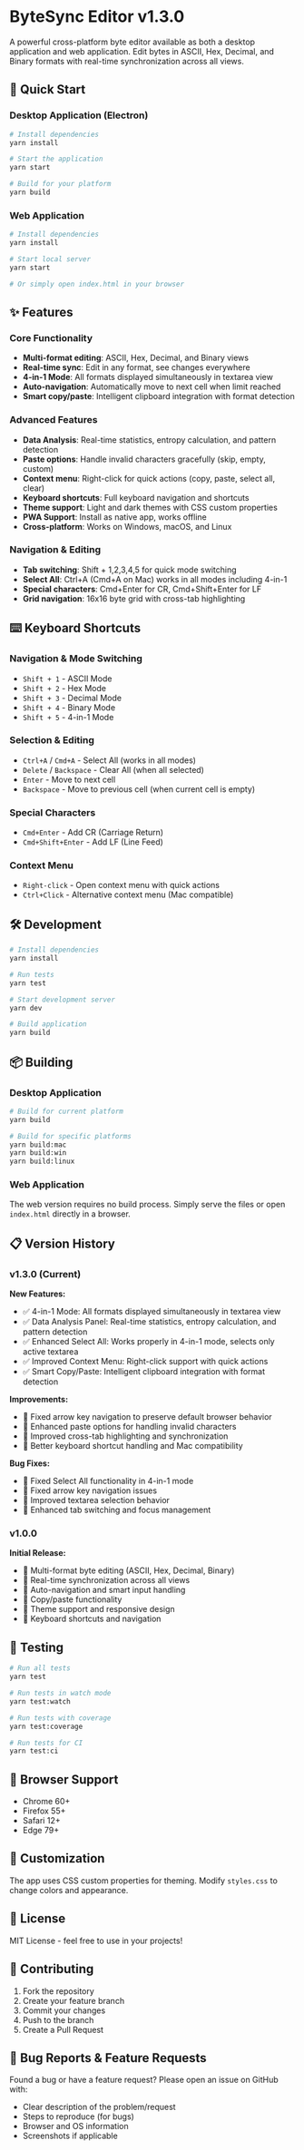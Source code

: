 # ByteSync Editor v1.3.0

A powerful cross-platform byte editor available as both a desktop application and web application. Edit bytes in ASCII, Hex, Decimal, and Binary formats with real-time synchronization across all views.

## 🚀 Quick Start

### Desktop Application (Electron)
```bash
# Install dependencies
yarn install

# Start the application
yarn start

# Build for your platform
yarn build
```

### Web Application
```bash
# Install dependencies
yarn install

# Start local server
yarn start

# Or simply open index.html in your browser
```

## ✨ Features

### Core Functionality
- **Multi-format editing**: ASCII, Hex, Decimal, and Binary views
- **Real-time sync**: Edit in any format, see changes everywhere
- **4-in-1 Mode**: All formats displayed simultaneously in textarea view
- **Auto-navigation**: Automatically move to next cell when limit reached
- **Smart copy/paste**: Intelligent clipboard integration with format detection

### Advanced Features
- **Data Analysis**: Real-time statistics, entropy calculation, and pattern detection
- **Paste options**: Handle invalid characters gracefully (skip, empty, custom)
- **Context menu**: Right-click for quick actions (copy, paste, select all, clear)
- **Keyboard shortcuts**: Full keyboard navigation and shortcuts
- **Theme support**: Light and dark themes with CSS custom properties
- **PWA Support**: Install as native app, works offline
- **Cross-platform**: Works on Windows, macOS, and Linux

### Navigation & Editing
- **Tab switching**: Shift + 1,2,3,4,5 for quick mode switching
- **Select All**: Ctrl+A (Cmd+A on Mac) works in all modes including 4-in-1
- **Special characters**: Cmd+Enter for CR, Cmd+Shift+Enter for LF
- **Grid navigation**: 16x16 byte grid with cross-tab highlighting

## ⌨️ Keyboard Shortcuts

### Navigation & Mode Switching
- `Shift + 1` - ASCII Mode
- `Shift + 2` - Hex Mode  
- `Shift + 3` - Decimal Mode
- `Shift + 4` - Binary Mode
- `Shift + 5` - 4-in-1 Mode

### Selection & Editing
- `Ctrl+A` / `Cmd+A` - Select All (works in all modes)
- `Delete` / `Backspace` - Clear All (when all selected)
- `Enter` - Move to next cell
- `Backspace` - Move to previous cell (when current cell is empty)

### Special Characters
- `Cmd+Enter` - Add CR (Carriage Return)
- `Cmd+Shift+Enter` - Add LF (Line Feed)

### Context Menu
- `Right-click` - Open context menu with quick actions
- `Ctrl+Click` - Alternative context menu (Mac compatible)

## 🛠️ Development

```bash
# Install dependencies
yarn install

# Run tests
yarn test

# Start development server
yarn dev

# Build application
yarn build
```

## 📦 Building

### Desktop Application
```bash
# Build for current platform
yarn build

# Build for specific platforms
yarn build:mac
yarn build:win
yarn build:linux
```

### Web Application
The web version requires no build process. Simply serve the files or open `index.html` directly in a browser.

## 📋 Version History

### v1.3.0 (Current)
**New Features:**
- ✅ 4-in-1 Mode: All formats displayed simultaneously in textarea view
- ✅ Data Analysis Panel: Real-time statistics, entropy calculation, and pattern detection
- ✅ Enhanced Select All: Works properly in 4-in-1 mode, selects only active textarea
- ✅ Improved Context Menu: Right-click support with quick actions
- ✅ Smart Copy/Paste: Intelligent clipboard integration with format detection

**Improvements:**
- 🔧 Fixed arrow key navigation to preserve default browser behavior
- 🔧 Enhanced paste options for handling invalid characters
- 🔧 Improved cross-tab highlighting and synchronization
- 🔧 Better keyboard shortcut handling and Mac compatibility

**Bug Fixes:**
- 🐛 Fixed Select All functionality in 4-in-1 mode
- 🐛 Fixed arrow key navigation issues
- 🐛 Improved textarea selection behavior
- 🐛 Enhanced tab switching and focus management

### v1.0.0
**Initial Release:**
- 🎉 Multi-format byte editing (ASCII, Hex, Decimal, Binary)
- 🎉 Real-time synchronization across all views
- 🎉 Auto-navigation and smart input handling
- 🎉 Copy/paste functionality
- 🎉 Theme support and responsive design
- 🎉 Keyboard shortcuts and navigation

## 🧪 Testing

```bash
# Run all tests
yarn test

# Run tests in watch mode
yarn test:watch

# Run tests with coverage
yarn test:coverage

# Run tests for CI
yarn test:ci
```

## 📱 Browser Support

- Chrome 60+
- Firefox 55+
- Safari 12+
- Edge 79+

## 🔧 Customization

The app uses CSS custom properties for theming. Modify `styles.css` to change colors and appearance.

## 📄 License

MIT License - feel free to use in your projects!

## 🤝 Contributing

1. Fork the repository
2. Create your feature branch
3. Commit your changes
4. Push to the branch
5. Create a Pull Request

## 🐛 Bug Reports & Feature Requests

Found a bug or have a feature request? Please open an issue on GitHub with:
- Clear description of the problem/request
- Steps to reproduce (for bugs)
- Browser and OS information
- Screenshots if applicable
